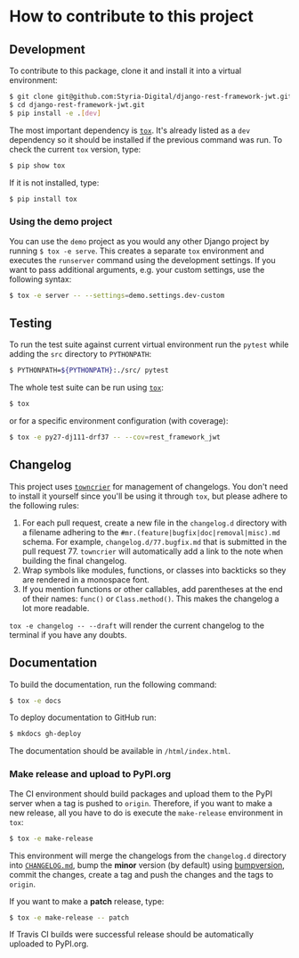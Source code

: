 # How to contribute to this project

## Development

To contribute to this package, clone it and install it into a virtual environment:

```bash
$ git clone git@github.com:Styria-Digital/django-rest-framework-jwt.git
$ cd django-rest-framework-jwt.git
$ pip install -e .[dev]
```

The most important dependency is [`tox`](https://tox.readthedocs.io/en/latest/).
It's already listed as a `dev` dependency so it should be installed if the
previous command was run. To check the current `tox` version, type:

```bash
$ pip show tox
```

If it is not installed, type:

```bash
$ pip install tox
```

### Using the demo project

You can use the `demo` project as you would any other Django project by running `$ tox -e serve`.
This creates a separate `tox` environment and executes the `runserver` command using the development settings.
If you want to pass additional arguments, e.g. your custom settings, use the following syntax:

```bash
$ tox -e server -- --settings=demo.settings.dev-custom
```

## Testing

To run the test suite against current virtual environment run the `pytest` while adding the `src` directory to `PYTHONPATH`:

```bash
$ PYTHONPATH=${PYTHONPATH}:./src/ pytest
```

The whole test suite can be run using [`tox`](https://tox.readthedocs.io/en/latest/):

```bash
$ tox
```

or for a specific environment configuration (with coverage):

```bash
$ tox -e py27-dj111-drf37 -- --cov=rest_framework_jwt
```

## Changelog

This project uses [`towncrier`](https://github.com/hawkowl/towncrier)
for management of changelogs. You don't need to install it yourself since
you'll be using it through `tox`, but please adhere to the following rules:

1. For each pull request, create a new file in the `changelog.d` directory with
    a filename adhering to the `#mr.(feature|bugfix|doc|removal|misc).md`
    schema. For example, `changelog.d/77.bugfix.md` that is submitted in the
    pull request 77. `towncrier` will automatically add a link to the note
    when building the final changelog.
2. Wrap symbols like modules, functions, or classes into backticks so
    they are rendered in a monospace font.
3. If you mention functions or other callables, add parentheses at the end of
    their names: `func()` or `Class.method()`. This makes the changelog a
    lot more readable.

`tox -e changelog -- --draft` will render the current changelog to the terminal
    if you have any doubts.

## Documentation

To build the documentation, run the following command:

```bash
$ tox -e docs
```

To deploy documentation to GitHub run:

```bash
$ mkdocs gh-deploy
```

The documentation should be available in `/html/index.html`.


### Make release and upload to PyPI.org

The CI environment should build packages and upload them to the PyPI server
when a tag is pushed to `origin`. Therefore, if you want to make a new release,
all you have to do is execute the `make-release` environment in `tox`:

```bash
$ tox -e make-release
```

This environment will merge the changelogs from the `changelog.d` directory
into [`CHANGELOG.md`](./CHANGELOG.md), bump the **minor** version (by default)
using [bumpversion](https://github.com/peritus/bumpversion), commit the
changes, create a tag and push the changes and the tags to `origin`.

If you want to make a **patch** release, type:

```bash
$ tox -e make-release -- patch
```

If Travis CI builds were successful release should be automatically uploaded to PyPI.org.
